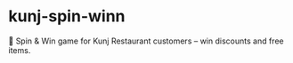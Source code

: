 # kunj-spin-winn
🎡 Spin &amp; Win game for Kunj Restaurant customers – win discounts and free items.
